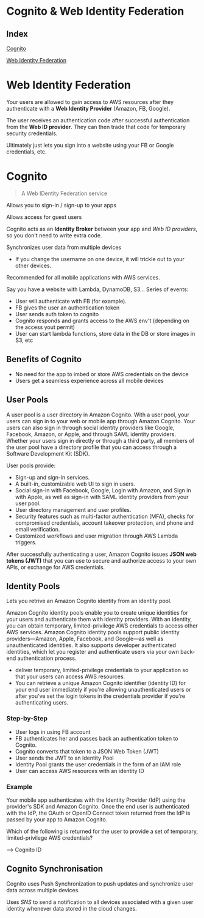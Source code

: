 # Cognito & Web Identity Federation

## Index

[Cognito](#Cognito)

[Web Identity Federation](#Web-Identity-Federation)

# Web Identity Federation

Your users are allowed to gain access to AWS resources after they authenticate with a **Web Identity Provider** (Amazon, FB, Google). 

The user receives an authentication code after successful authentication from the **Web ID provider**. They can then trade that code for temporary security credentials.

Ultimately just lets you sign into a website using your FB or Google credentials, etc. 

# Cognito 

> A Web IDentity Federation service

Allows you to sign-in / sign-up to your apps

Allows access for guest users

Cognito acts as an **Identity Broker** between your app and *Web ID providers*, so you don't need to write extra code.

Synchronizes user data from multiple devices

* If you change the username on one device, it will trickle out to your other devices.

Recommended for all mobile applications with AWS services.

Say you have a website with Lambda, DynamoDB, S3... Series of events:

* User will authenticate with FB (for example). 
* FB gives the user an authentication token
* User sends auth token to cognito
* Cognito responds and grants access to the AWS env't (depending on the access yout permit)
* User can start lambda functions, store data in the DB or store images in S3, etc

## Benefits of Cognito

* No need for the app to imbed or store AWS credentials on the device
* Users get a seamless experience across all mobile devices

## User Pools

A user pool is a user directory in Amazon Cognito. With a user pool, your users can sign in to your web or mobile app through Amazon Cognito. Your users can also sign in through social identity providers like Google, Facebook, Amazon, or Apple, and through SAML identity providers. Whether your users sign in directly or through a third party, all members of the user pool have a directory profile that you can access through a Software Development Kit (SDK).

User pools provide:

* Sign-up and sign-in services.
* A built-in, customizable web UI to sign in users.
* Social sign-in with Facebook, Google, Login with Amazon, and Sign in with Apple, as well as sign-in with SAML identity providers from your user pool.
* User directory management and user profiles.
* Security features such as multi-factor authentication (MFA), checks for compromised credentials, account takeover protection, and phone and email verification.
* Customized workflows and user migration through AWS Lambda triggers.

After successfully authenticating a user, Amazon Cognito issues **JSON web tokens (JWT)** that you can use to secure and authorize access to your own APIs, or exchange for AWS credentials.

## Identity Pools

Lets you retrive an Amazon Cognito identity from an identity pool.

Amazon Cognito identity pools enable you to create unique identities for your users and authenticate them with identity providers. With an identity, you can obtain temporary, limited-privilege AWS credentials to access other AWS services. Amazon Cognito identity pools support public identity providers—Amazon, Apple, Facebook, and Google—as well as unauthenticated identities. It also supports developer authenticated identities, which let you register and authenticate users via your own back-end authentication process.

* deliver temporary, limited-privilege credentials to your application so that your users can access AWS resources. 
* You can retrieve a unique Amazon Cognito identifier (identity ID) for your end user immediately if you're allowing unauthenticated users or after you've set the login tokens in the credentials provider if you're authenticating users. 

### Step-by-Step

* User logs in using FB account
* FB authenticates her and passes back an authentication token to Cognito.
* Cognito converts that token to a JSON Web Token (JWT)
* User sends the JWT to an Identity Pool
* Identity Pool grants the user credentials in the form of an IAM role
* User can access AWS resources with an identity ID

### Example

Your mobile app authenticates with the Identity Provider (IdP) using the provider's SDK and Amazon Cognito. Once the end user is authenticated with the IdP, the OAuth or OpenID Connect token returned from the IdP is passed by your app to Amazon Cognito.

Which of the following is returned for the user to provide a set of temporary, limited-privilege AWS credentials? 

--> Cognito ID

## Cognito Synchronisation

Cognito uses Push Synchronization to push updates and synchronize user data across multiple devices.

Uses *SNS* to send a notification to all devices associated with a given user identity whenever data stored in the cloud changes.
